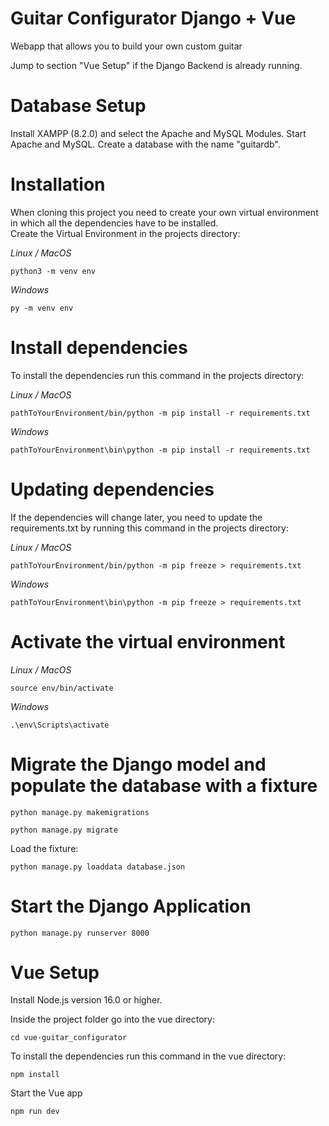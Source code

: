 # Guitar Configurator Django + Vue
Webapp that allows you to build your own custom guitar

Jump to section "Vue Setup" if the Django Backend is already running.
# Database Setup
Install XAMPP (8.2.0) and select the Apache and MySQL Modules. 
Start Apache and MySQL.
Create a database with the name "guitardb".

# Installation
When cloning this project you need to create your own virtual environment in which all the dependencies have to be installed. <br>
Create the Virtual Environment in the projects directory:

*Linux / MacOS*
```
python3 -m venv env
```

*Windows*
```
py -m venv env
```

# Install dependencies 
To install the dependencies run this command in the projects directory:

*Linux / MacOS*
```
pathToYourEnvironment/bin/python -m pip install -r requirements.txt
```

*Windows*
```
pathToYourEnvironment\bin\python -m pip install -r requirements.txt
```

# Updating dependencies
If the dependencies will change later, you need to update the requirements.txt by running this command in the projects directory:

*Linux / MacOS*
```
pathToYourEnvironment/bin/python -m pip freeze > requirements.txt
```

*Windows*
```
pathToYourEnvironment\bin\python -m pip freeze > requirements.txt
```

# Activate the virtual environment

*Linux / MacOS*
```
source env/bin/activate
```

*Windows*
```
.\env\Scripts\activate
```

# Migrate the Django model and populate the database with a fixture

```
python manage.py makemigrations
```

```
python manage.py migrate
```

Load the fixture:
```
python manage.py loaddata database.json
```

# Start the Django Application

```
python manage.py runserver 8000
```

# Vue Setup

Install Node.js version 16.0 or higher. <br>

Inside the project folder go into the vue directory:
```
cd vue-guitar_configurator
```

To install the dependencies run this command in the vue directory:
```
npm install
```
Start the Vue app 
```
npm run dev
```
